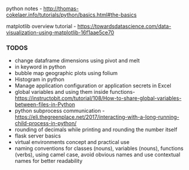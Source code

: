 python notes -  http://thomas-cokelaer.info/tutorials/python/basics.html#the-basics

matplotlib overview tutorial - https://towardsdatascience.com/data-visualization-using-matplotlib-16f1aae5ce70


### TODOS
* change dataframe dimensions using pivot and melt
* in keyword in python
* bubble map geographic plots using folium 
* Histogram in python
* Manage application configuration or application secrets in Excel  
* global variables and using them inside functions- https://instructobit.com/tutorial/108/How-to-share-global-variables-between-files-in-Python
* python subprocess communication - https://eli.thegreenplace.net/2017/interacting-with-a-long-running-child-process-in-python/
* rounding of decimals while printing and rounding the number itself
* flask server basics
* virtual environments concept and practical use
* naming conventions for classes (nouns), variables (nouns), functions (verbs), using camel case, avoid obvious names and use contextual names for better readability



<!--stackedit_data:
eyJoaXN0b3J5IjpbMzk0NTM3ODY5LC0xMzkxNDk1NjA1LC0yMj
E4ODk5NzUsNjYxNjc0MDE0LDkyNjc5NTMwNCwtMzk4NTQyNjAw
LDExNzIyMzYyODMsMTg1MjAwNjAyNSwyMTIxNTc3MTQsLTc3ND
g2MDE0MywtNTIwNDcxOTM4LDczOTA3Mzc3OSwtOTYxNTgzNzgz
LC0xNjgzOTYxMzYsLTM0OTQ0ODM3MywxODgwMjAyODExLC0xMj
kyNDE0NzY5LDE2MzUwMDE4NjksLTE5MzkwNDc2ODcsMTkyMTAw
ODIyXX0=
-->